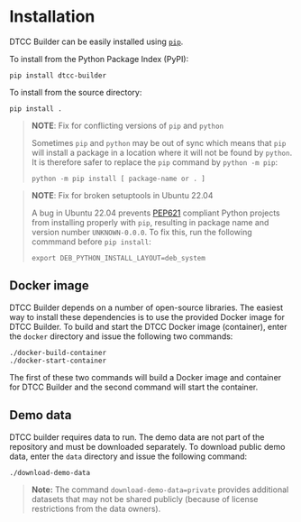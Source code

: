 # Installation

DTCC Builder can be easily installed using [`pip`](https://pypi.org/project/pip/).

To install from the Python Package Index (PyPI):

    pip install dtcc-builder

To install from the source directory:

    pip install .

> **NOTE**: Fix for conflicting versions of `pip` and `python`
>
> Sometimes `pip` and `python` may be out of sync which means that `pip` will
> install a package in a location where it will not be found by `python`.
> It is therefore safer to replace the `pip` command by `python -m pip`:
>
>     python -m pip install [ package-name or . ]

> **NOTE**: Fix for broken setuptools in Ubuntu 22.04
>
> A bug in Ubuntu 22.04 prevents [PEP621](https://peps.python.org/pep-0621/)
> compliant Python projects from installing properly with `pip`, resulting in
> package name and version number `UNKNOWN-0.0.0`.
> To fix this, run the following commmand before `pip install`:
>
>     export DEB_PYTHON_INSTALL_LAYOUT=deb_system

## Docker image

DTCC Builder depends on a number of open-source libraries. The easiest
way to install these dependencies is to use the provided Docker image
for DTCC Builder. To build and start the DTCC Docker image
(container), enter the `docker` directory and issue the following two
commands:

    ./docker-build-container
    ./docker-start-container

The first of these two commands will build a Docker image and
container for DTCC Builder and the second command will start
the container.

## Demo data

DTCC builder requires data to run. The demo data are not part of the
repository and must be downloaded separately. To download public demo
data, enter the `data` directory and issue the following command:

    ./download-demo-data

> **Note:** The command `download-demo-data=private` provides additional
> datasets that may not be shared publicly (because of license
> restrictions from the data owners).
